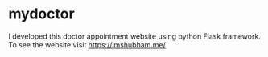 # mydoctor
I developed this doctor appointment website using python Flask framework. To see the website visit https://imshubham.me/
